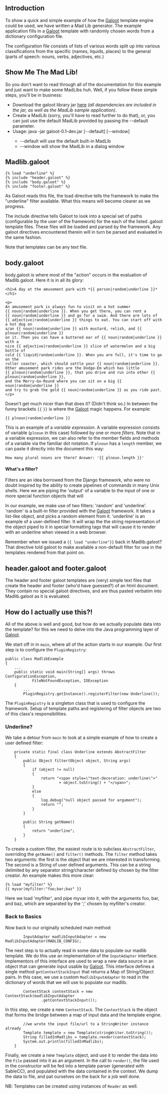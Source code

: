 ## Introduction ##

To show a quick and simple example of how the [Galoot](Galoot.md) template engine could be used, we have written a Mad Lib generator. The example application fills in a [Galoot](Galoot.md) template with randomly chosen words from a dictionary configuration file.

The configuration file consists of lists of various words split up into various classifications from the specific (names, liquids, places) to the general (parts of speech: nouns, verbs, adjectives, etc.)

## Show Me The Mad Lib! ##
So you don't want to read through all of the documentation for this example and just want to make some MadLibs huh. Well, if you follow these simple steps, you'll be in business:
  * Download the galoot library jar [here](http://toolshed.googlecode.com/files/galoot-0.1-dev.jar) _(all dependencies are included in the jar, as well as the MadLib sample application)_.
  * Create a MadLib (sorry, you'll have to read further to do that), or, you can just use the default MadLib provided by passing the --default parameter.
  * Usage: java -jar galoot-0.1-dev.jar [--default] [--window] <madlib file>
    * --default will use the default built-in MadLib
    * --window will show the MadLib in a dialog window

## Madlib.galoot ##

```
{% load "underline" %}
{% include "header.galoot" %}
{% include "body.galoot" %}
{% include "footer.galoot" %}
```

As Galoot reads this file, the load directive tells the framework to make the "underline" filter available. What this means will become clearer as we progress.

The include directive tells Galoot to look into a special set of paths (configurable by the user of the framework) for the each of the listed .galoot template files. These files will be loaded and parsed by the framework. Any galoot directives encountered therein will  in turn be parsed and evaluated in the same fashion.

Note that templates can be any text file.

## body.galoot ##

body.galoot is where most of the "action" occurs in the evaluation of Madlib.galoot. Here it is in all its glory:
```
<h1>A day at the amusement park with *{{ person|random|underline }}*</h1>

<p>
An amusement park is always fun to visit on a hot summer
{{ noun|random|underline }}. When you get there, you can rent a
{{ noun|random|underline }} and go for a swim. And there are lots of
{{ adjective|random|underline }} things to eat. You can start off with a hot dog on
a/an {{ noun|random|underline }} with mustard, relish, and {{ plnoun|random|underline }}
on it. Then you can have a buttered ear of {{ noun|random|underline }} with a
nice {{ adjective|random|underline }} slice of watermelon and a big bottle of
cold {{ liquid|random|underline }}. When you are full, it's time to go on the
roller coaster, which should settle your {{ noun|random|underline }}.
Other amusement park rides are the Dodge-Em which has little
{{ plnoun|random|underline }}, that you drive and run into other {{ plnoun|random|underline }},
and the Merry-Go-Round where you can sit on a big {{ noun|random|underline }}
and try to grab the gold {{ noun|random|underline }} as you ride past.
</p>
```

Doesn't get much nicer than that does it? (Didn't think so.) In between the funny brackets `{{` `}}` is where the [Galoot](Galoot.md) magic happens. For example:
```
{{ plnoun|random|underline }}
```

This is an example of a _variable expression_. A variable expression consists of variable
(`plnoun` in this case) followed by one or more _filters_. Note that in a variable expression, we can also refer to the member fields and methods of a variable via the familiar dot notation. If `plnoun` has a `length` member, we can paste it directly into the document this way:
```
How many plural nouns are there? Answer: '{{ plnoun.length }}'
```

#### What's a filter? ####
Filters are an idea borrowed from the Django framework, who were no doubt inspired by the ability to create pipelines of commands in many Unix shells. Here we are piping the 'output' of a variable to the input of one or more special function objects that will

In our example, we make use of two filters: 'random' and 'underline'. 'random' is a built-in filter provided with the [Galoot](Galoot.md) framework. It takes a list-like object, and picks a random element from it. 'underline' is an example of a user-defined filter. It will wrap the the string representation of the object piped to it in special formatting tags that will cause it to render with an underline when viewed in a web browser.

Remember when we issued a `{{ load "underline"}}` back in Madlib.galoot? That directive told galoot to make available a non-default filter for use in the templates rendered from that point on.

## header.galoot and footer.galoot ##

The header and footer galoot templates are (very) simple text files that create the header and footer (who'd have guessed?) of an html document. They contain no special galoot directives, and are thus pasted verbatim into Madlib.galoot as it is evaluated.

## How do I actually use this?! ##

All of the above is well and good, but how do we actually populate data into the template? for this we need to delve into the Java programming layer of [Galoot](Galoot.md).

We start off in in `main`, where all of the action starts in our example. Our first step is to configure the `PluginRegistry`:
```
public class MadlibExample
{
    ...
    public static void main(String[] args) throws ConfigurationException,
            FileNotFoundException, IOException
    {
        ...
        PluginRegistry.getInstance().registerFilter(new Underline());    
```

The `PluginRegistry` is a singleton class that is used to configure the framework. Setup of template paths and registering of filter objects are two of this class's responsibilities.

### Underline? ###

We take a detour from `main` to look at a simple example of how to create a user defined filter:
```
    private static final class Underline extends AbstractFilter
    {
        public Object filter(Object object, String args)
        {
            if (object != null)
            {
                return "<span style=\"text-decoration: underline\">"
                        + object.toString() + "</span>";
            }
            else
            {
                log.debug("null object passed for argument");
                return "";
            }
        }

        public String getName()
        {
            return "underline";
        }
    }     
```

To create a custom filter, the easiest route is to subclass `AbstractFilter`, overriding the `getName()` and `filter()` methods. The `filter` method takes two arguments: the first is the object that we are interested in transforming. The second is a String of user defined arguments. This can be a string delimited by any separator string/character defined by chosen by the filter creator. An example makes this more clear:
```
{% load "myfilter" %}
{{ myvar|myfilter:"foo;bar;baz" }}
```

Here we load 'myfilter', and pipe myvar into it, with the arguments foo, bar, and baz, which are separated by the ';' chosen by myfilter's creator.


### Back to Basics ###
Now back to our originally scheduled main method:

```
        InputAdapter madlibInputAdapter = new MadlibInputAdapter(MADLIB_CONFIG);
```
The next step is to actually read in some data to populate our madlib template. We do this use an implementation of the `InputAdapter` interface. Implementors of this interface are used to wrap a new data source in an object that can generate input usable by [Galoot](Galoot.md). This interface defines a single method `getContextStackInput` that returns a Map of String/Object pairs. In this case, we use a custom `MadlibInputAdapter` to read in the dictionary of words that we will use to populate our madlib.

```
        ContextStack contextStack = new ContextStack(madlibInputAdapter
                .getContextStackInput());
```

In this step, we create a new `ContextStack`. The `ContextStack` is the object that forms the bridge between a map of input data and the template engine.

```
        //we wrote the input file/url to a StringWriter instance already
        Template template = new Template(stringWriter.toString());
        String filledInMadlibs = template.render(contextStack);
        System.out.println(filledInMadlibs);
    }
```

Finally, we create a new `Template` object, and use it to render the data into the `File` passed into it as an argument. In the call to `render()`, the file used in the constructor will be fed into a template parser (generated with SableCC), and populated with the data contained in the context. We dump the data to file, and pat ourselves on the back for a job well done.

NB: Templates can be created using instances of `Reader` as well.